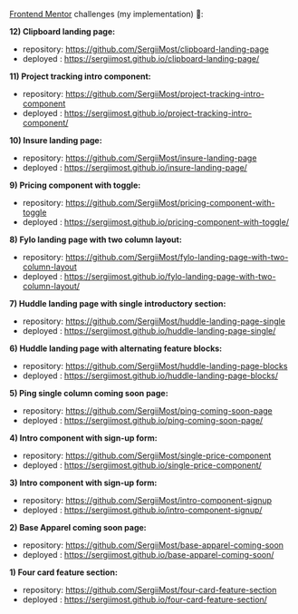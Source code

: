 [Frontend Mentor](https://www.frontendmentor.io) challenges (my implementation) 🚀:

**12) Clipboard landing page:**
   - repository: https://github.com/SergiiMost/clipboard-landing-page
   - deployed  : https://sergiimost.github.io/clipboard-landing-page/

**11) Project tracking intro component:**
   - repository: https://github.com/SergiiMost/project-tracking-intro-component
   - deployed  : https://sergiimost.github.io/project-tracking-intro-component/

**10) Insure landing page:**
   - repository: https://github.com/SergiiMost/insure-landing-page
   - deployed  : https://sergiimost.github.io/insure-landing-page/

**9) Pricing component with toggle:**
   - repository: https://github.com/SergiiMost/pricing-component-with-toggle
   - deployed  : https://sergiimost.github.io/pricing-component-with-toggle/

**8) Fylo landing page with two column layout:**
   - repository: https://github.com/SergiiMost/fylo-landing-page-with-two-column-layout
   - deployed  : https://sergiimost.github.io/fylo-landing-page-with-two-column-layout/

**7) Huddle landing page with single introductory section:**
   - repository: https://github.com/SergiiMost/huddle-landing-page-single
   - deployed  : https://sergiimost.github.io/huddle-landing-page-single/

**6) Huddle landing page with alternating feature blocks:**
   - repository: https://github.com/SergiiMost/huddle-landing-page-blocks
   - deployed  : https://sergiimost.github.io/huddle-landing-page-blocks/

**5) Ping single column coming soon page:**
   - repository: https://github.com/SergiiMost/ping-coming-soon-page
   - deployed  : https://sergiimost.github.io/ping-coming-soon-page/ 

**4) Intro component with sign-up form:**
   - repository: https://github.com/SergiiMost/single-price-component
   - deployed  : https://sergiimost.github.io/single-price-component/

**3) Intro component with sign-up form:**
   - repository: https://github.com/SergiiMost/intro-component-signup
   - deployed  : https://sergiimost.github.io/intro-component-signup/

**2) Base Apparel coming soon page:**
   - repository: https://github.com/SergiiMost/base-apparel-coming-soon
   - deployed  : https://sergiimost.github.io/base-apparel-coming-soon/
   
**1) Four card feature section:** 
   - repository: https://github.com/SergiiMost/four-card-feature-section
   - deployed  : https://sergiimost.github.io/four-card-feature-section/
